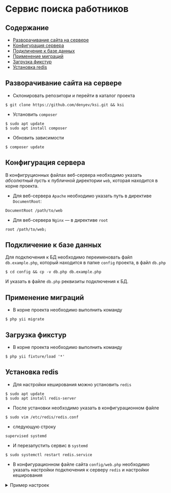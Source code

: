# Сервис поиска работников

## Содержание

* [Разворачивание сайта на сервере](#разворачивание-сайта-на-сервере)
* [Конфигурация сервера](#конфигурация-сервера)
* [Подкличение к базе данных](#подкличение-к-базе-данных)
* [Применение миграций](#применение-миграций)
* [Загрузка фикстур](#загрузка-фикстур)
* [Установка redis](#установка-redis)

## Разворачивание сайта на сервере

* Склонировать репозитори и перейти в каталог проекта

```
$ git clone https://github.com/denyev/ksi.git && ksi
```

* Установить `composer`

```
$ sudo apt update
$ sudo apt install composer
```

* Обновить зависимости

```
$ composer update
```

## Конфигурация сервера

В конфигруционных файлах веб-сервера необходимо указать _абсолютный пусть_ к публичной директории `web`, которая находится в корне проекта.

* Для веб-сервера `Apache` необходимо указать путь в директиве `DocumentRoot`:

```apacheconfig
DocumentRoot /path/to/web
```

* Для веб-сервера `Nginx` — в директиве `root`

```
root /path/to/web;
```

## Подкличение к базе данных

Для подключения к БД необходимо переименовать файл `db.example.php`, который находится в папке `config` проекта, в файл `db.php`

```
$ cd config && cp -v db.php db.example.php
```

И указать в файле `db.php` реквизиты подключения к БД.

## Применение миграций

* В корне проекта необходимо выполнить команду

```
$ php yii migrate
```

## Загрузка фикстур

* В корне проекта необходимо выполнить команду

```
$ php yii fixture/load '*'
```

## Установка redis

* Для настройки кеширования можно установить `redis`

```
$ sudo apt update
$ sudo apt install redis-server
```

* После установки необходимо указать в конфигурационном файле

```
$ sudo vim /etc/redis/redis.conf
```

* следующую строку
 
```
supervised systemd
```

* И перезапустить сервис в `systemd`
  
```
$ sudo systemctl restart redis.service
```

* В конфигурационном файле сайта `config/web.php` необходимо указать настройки подключения к серверу `redis` и настройки кеширования

<details>
<summary>Пример настроек</summary>
<pre>
    <code>
    'redis' => [
        'class' => 'yii\redis\Connection',
        'hostname' => 'localhost',
        'port' => 6379,
        'database' => 0,
    ],
    'session' => [
        'class' => 'yii\redis\Session',
    ],
    'cache' => [
        'class' => 'yii\redis\Cache',
    ],
    </code>
</pre>
</details>
















